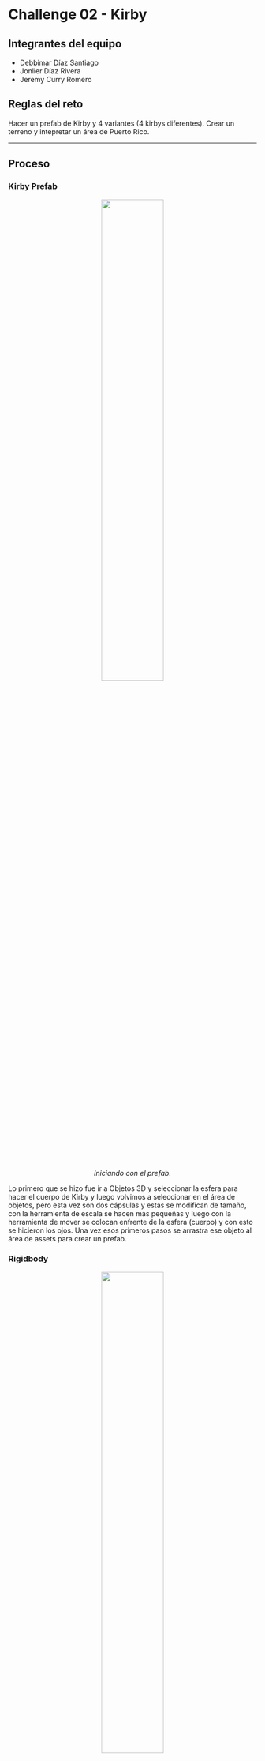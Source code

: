 # Challenge 02 - Kirby

## Integrantes del equipo
- Debbimar Díaz Santiago
- Jonlier Díaz Rivera
- Jeremy Curry Romero

## Reglas del reto
Hacer un prefab de Kirby y 4 variantes (4 kirbys diferentes). Crear un terreno y intepretar un área de Puerto Rico.

---

## Proceso

### Kirby Prefab
<div align="center">
  <img src="kirby prefab.png" width="50%" />
  <p><i>Iniciando con el prefab.</i></p>
</div>

Lo primero que se hizo fue ir a Objetos 3D y seleccionar la esfera para hacer el cuerpo de Kirby y luego volvimos a seleccionar en el área de objetos, pero esta vez son dos cápsulas y estas se modifican de tamaño, con la herramienta de escala se hacen más pequeñas y luego con la herramienta de mover se colocan enfrente de la esfera (cuerpo) y con esto se hicieron los ojos. Una vez esos primeros pasos se arrastra ese objeto al área de assets para crear un prefab. 

### Rigidbody
<div align="center">
  <img src="kirby prefab rigidbody.png" width="50%" />
  <p><i>Se agrega el rigidbody.</i></p>
</div>

En el prefab, en la opción de de agregar componentes, se selecciona y se busca la opción de rigidbody y la agregamos.

### Variants
<div align="center">
  <img src="kirby prefab variants.png" width="50%" />
  <p><i>Se crean 4 variantes del prefab</i></p>
</div>

Después de haber creado el prefab, se hacen 4 variantes para los diferentes Kirbys y esto se hace arrastrando el prefab principal al área de assets y unity te da un aviso de si quieres crear un prefab variants y al marcar que si ya tenemos el primer variant. Se hacen los mismos pasos para el resto de los variants.

### Kirby Normal Prefab Variant 1

Para la primera variante, hicimos un Kirby normal. Primero, añadimos una cápsula, la redimensionamos y movimos el objeto de tal forma que quede como si fuera un pie de Kirby. Luego, al tener el primer pie, lo dublicamos y rotamos para posicionarlo en el otro lado. Similarmente, añadimos otra cápsula nueva para crear un brazo. Para ello, modificamos y escalamos los ejes X, Y y Z del objeto. Lo duplicamos y lo reposicionamos al otro lado para que quede terminado sus brazitos. Por otro lado, insertamos al proyecto una esfera para crear ese rubor característico que tiene en la cara de Kirby. Fue un poco complicado ya que se jugó con las herramientas de posicionamiento para que quede así de ovalados, como se muestra en la imagen. Una vez más, añadimos otra esfera para darle una sonrisa a Kirby. Se aplastó la esfera, se movió el objeto y se rotó para que quedar una pequeña sonrisa. Además, se le añadió a los ojos el típico reflejo de los ojos cuando le da la luz. Para eso, se creó una cápsula, se puso más pequeño el cilindro y se posicionó en la parte superior y se duplicó para que lo tengan los dos ojos. Por último, se pintó el Kirby. Para pintarlo, se crearon en la carpeta materials varios materiales nuevos y se le cambiaron los colores para tener la paleta de colores de Kirby. Ya creado los materiales, se arrastraron a los objetos del Kirby para darle color.

<div align="center">
  <img src="KirbyNormal.png" width="50%" />
  <p><i>Kirby Normal finalizado.</i></p>
</div>


### Kirby Mike Prefab Variant 2 
<div align="center">
  <img src="micro.png" width="50%" />
  <p><i>Microfono</i></p>
</div>

Para el segundo Kirby en este caso la version de Mike, en el cual es un Kirby con micrófono y audífonos. Lo que se hizo para este Kirby fue acomodar los brazos y los pies con la herramienta de mover y rotar. Aqui lo principal era crear el micrófono, para este se fue al área de objetos y se escogió un cilindro y con la opción de escala se minimizó para que fuera el tamaño correcto para nuestro Kirby. Luego con una esfera y la herramienta de escala como que la aplastamos para hacer una especie de plato hondo y luego duplicamos eso y con la herramienta de escala se agranda un poco para que quede más redondo y hacer la base del microfono con más detalle. Por último, con un cubo, se uso la herramienta de escala para ponerlo más pequeño y luego hacer la base de arriba del micrófono y ese cubo se duplicó para hacer algo similar que se hizo para la base del tubo y luego de que tenemos el cubo ya pues se edita la escala para hacerlo un poco más pequeño y que quede el micrófono dentro de la base del micrófono y con la herramienta de mover se coloca arriba del cilindro y base que en cojunto hacian el agarre del micrófono.

<div align="center">
  <img src="kirby mic adjustment.png" width="50%" />
  <p><i>Posicionamiento del micrófono.</i></p>
</div>

Aquí con la herramienta de mover y rotar se colocó el micrófono en la mano de Kirby.

<div align="center">
  <img src="kirby mike final.png" width="50%" />
  <p><i>Kirby Mike terminado.</i></p>
</div>

Finalmente, se hicieron los audífonos. Primero, con algo similar que se hizo la base del agarre del micrófono pues se hicieron las almohadillas de los audífonos. Con una esfera que se aplasto y otra que quedó más redonda se hizo una almohadilla y luego se duplicó para colocarla una en cada lado del cuerpo de Kirby. Por último, se utilizaron 3 cilindros para hacer el "casco", es decir, lo que conecta las almohadillas y crea el auricular. Con la herramienta de escala se puso el cilindro más pequeño y se colocó en la parte de arriba del cuerpo de Kirby y se duplicó ese cilindro y se puso aún más pequeño y. Para finalizar, con la herramienta de rotar y mover, se colocó uno en cada lado conectando las almohadillas.

### Kirby Sword Prefab Variant 3
<div align="center">
  <img src="cejas sphere.png" width="50%" />
  <p><i>Cejas.</i></p>
</div>

Para la variante 3, Kirby Sword. Lo primero que se hizo fue agregar una esfera de objetos y con la herramienta de escala se hicieron más pequeñas y se estiró para hacer una especie de ceja. Luego, con la herramienta de rotar y mover se colocaron sobre los ojos y así lograr la expresión más ruda de Kirby.

<div align="center">
  <img src="sword handheld with sphere.png" width="50%" />
  <p><i>Mango de la espada.</i></p>
</div>

La cosa más importante para lograr este Kirby es la espada. Para esto, primero se agregó un cilindro y se hizo más ancho que el del micrófono. Con la herramienta de escala fue que se minimizó un poco. Luego, se agregó otro cilindro el cual, con la herramienta de escala, se aplasto bastante para el diseño del mango, con una esfera la cual se editó y se puso más pequeña con la escala pues se coloca en el centro del diseño arriba del agarre y se duplicó para colocarlo en ambos lados de la espada y quedara el mango asi. Para el resto de la espada, especificamente para el filo y la espada como tal se utilizó un bloque y con la opción de escala se alargó y se colocó encima del mango. Despues con dos cubos pequeños, se coloco la punta de la espada, es decir, se creó el efeccto de diamante o filo en la espada. Con la rotación y lo de mover, se colocó la espada en la mano del Kirby. Para este Kirby, los pies y brazos se movieron y rotaron de posición para poder recrear la pose de la imagen. Una vez la espada en su sitio, con una esfera y la opción de escala se aplastó para hacer la base del gorrito. Acto seguido, con otra esfera, se alargó para recrear el gorro y se colocó encima del Kirby y se posicionó para que pareciera el gorro más o menos caido. Por último, se minimizó una esfera para crear la punta del gorro.

<div align="center">
  <img src="gorro spheres.png" width="50%" />
  <p><i>Kirby Sword terminado.</i></p>
</div>

### Kirby Ness Prefab Variant 4
<div align="center">
  <img src="https://github.com/user-attachments/assets/72d0d017-a0a8-4399-a260-dacb19d858fd" width="50%" />
  <p><i>Parte 1 (Prefab)</i></p>
</div>


Para hacer a Kirby Ness, primero utilizamos el Kirby Simple como prefab y creamos una variante del mismo.

<div align="center">
  <img src="https://github.com/user-attachments/assets/fa0a87db-62fc-43c9-937d-e9aeb0178497" width="50%" />
  <p><i>Parte 2 (Corona de la gorra)</i></p>
</div>


Luego de haber creado el prefab, utilizamos una esfera para crear la corona de la gorra (la parte superior). Aplastamos ligeramente la esfera para que quedara un poco plana y la agrandamos de modo que sobresaliera de la cabeza de Kirby, simulando así la gorra. Esta parte tomó algo de trabajo, ya que fue un reto lograr que la parte superior se viera circular y, al mismo tiempo, que los lados se vieran planos para que pareciera una gorra real.

<div align="center">
  <img  src="https://github.com/user-attachments/assets/f87c6f73-a189-4bce-ab22-6d9e8c97d281" width="50%" />
  <p><i>Parte 3 (Visera de la gorra)</i></p>
</div>

Al terminar la corona, comenzamos a crear la visera de la gorra. Para esto utilizamos otra esfera, se redujo bastante de tamaño y la aplanamos de forma pronunciada para que quedara bien plana en la parte inferior. Luego estiramos un poco la parte superior para darle la curva característica de la visera. Por último, la colocamos en la parte frontal de la cabeza de Kirby.

<div align="center">
  <img  src="https://github.com/user-attachments/assets/c70b4f43-da99-4b66-b34d-89138e322595" width="50%" />
  <p><i>Parte 4 (Botón de la gorra)</i></p>
</div>


Después de terminar la visera, creamos el botón superior de la gorra. Simplemente utilizamos una esfera y la redujimos bastante para que quedara como una pequeña bolita. Cuando el tamaño pareció adecuado, la colocamos en la punta superior de la gorra.

<div align="center">
  <img  alt="colored ness" src="https://github.com/user-attachments/assets/ef63c5bb-2297-494b-a58b-54ff0fe56c2c" width="50%" />
  <p><i>Parte 5 colorear a Kirby Ness)</i></p>
</div>


Una vez colocadas todas las partes de la gorra de Kirby, comenzamos a colorearlas. Para esto, en la parte inferior de Unity creamos materiales para cada color. Cambiamos los colores al tono correspondiente y luego arrastramos el material sobre cada objeto que queriamos pintar.



### Terrain

<div align="center">
  <img src="kirby mike in terrain.png" width="50%" />
  <p><i>Kirby Mike en Terrain.</i></p>
</div>

<div align="center">
  <img src="kirby sword in terrain.png" width="50%" />
  <p><i>Kirby Sword en Terrain.</i></p>
</div>

<div align="center">
<img alt="complete ness" src="https://github.com/user-attachments/assets/70a8e4a9-da94-4e75-8278-ecb6ed3a8192" width = "50%"/>
  <p><i>Kirby Ness on Terrain and ready to fight!.</i></p>
</div>

### Memoria o Historia
"Cuando era pequeña, cuando estaban de moda los Nintendo DS, yo tenía uno y un juego que jugaba bastante. Era sino mal recuerdo Kirby Súper Star Ultra. Lo jugaba mucho juntos al resto de juegos de la franquicia de Nintendo. Pero Kirby específicamente es un juego que me marcó bastante y de los que más recuerdo, junto a Starfy que era similar y Yoshi Island. Hace mucho no juego ninguno de Kirby ya que no sentía el mismo “hype” a los antiguos que habían de plataforma en DS. Esos juegos tenían ese toque que sin importar que no te aburrías. Actualmente me ha llamado la atención el juego más reciente que han sacado de Kirby in The Forgotten Land que es parecido al Mario Odissey en cuestión del mundo abierto y se ve interesante pero aún no me he tomado la oportunidad de comprármelo." - Debbimar

"Cuando era pequeño me gustaba mucho jugar Super Smash Bros., desde la versión de Nintendo 64 hasta Brawl. Uno de los personajes que más me gustaba usar era Kirby, ya que era muy fácil de manejar y tenía buenas habilidades. Lo que más me llamaba la atención de él era su habilidad única: podía imitar las habilidades de sus oponentes cada vez que los “chupaba”. La que más me gustaba imitar era la del personaje Ness, porque cuando Kirby le robaba su habilidad también se ponía la gorra de Ness, y se veía bien cute con ella. Al realizar este proyecto me dio mucha nostalgia, porque Kirby es un personaje que me recuerda mucho a mi infancia y me hizo dar un verdadero viaje al pasado." - Jeremy

### Esperiencia Ganada
"De este challenge lo que más me sorprendió fue la cantidad de veces que utilice esferas. Al kirby ser un personaje redondo y casi todas sus extremidades ser de la misma forma pues muchas cosas eran con esferas, pero en otros Kirbys se utilizaron también cubos, cilindros e incluso cápsulas. Me sorprendió como con objetos 3D simples se logro hacer "objetos" o assets mas complejos como el microfono y la espada." - Debbimar

"Este challenge me gustó mucho, ya que tuve la oportunidad de crear a Kirby, uno de los personajes que marcó mi infancia. La parte que más trabajo me dio fue la de crear sus zapatos, porque no sabía qué objeto utilizar. Al final terminé usando la esfera, con la que pude hacerlos lo más parecidos posible al Kirby original. Espero que algún día pueda aprender a utilizar más herramientas de Unity para crear personajes como Kirby de forma más precisa y elaborada." - Jeremy
